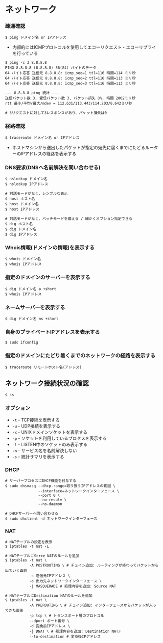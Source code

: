 # ネットワーク
### 疎通確認
```
$ ping ドメイン名 or IPアドレス
```

- 内部的にはICMPプロトコルを使用してエコーリクエスト・エコーリプライを行っている

```
$ ping -c 3 8.8.8.8
PING 8.8.8.8 (8.8.8.8) 56(84) バイトのデータ
64 バイト応答 送信元 8.8.8.8: icmp_seq=1 ttl=116 時間=114 ミリ秒
64 バイト応答 送信元 8.8.8.8: icmp_seq=2 ttl=116 時間=113 ミリ秒
64 バイト応答 送信元 8.8.8.8: icmp_seq=3 ttl=116 時間=113 ミリ秒

--- 8.8.8.8 ping 統計 ---
送信パケット数 3, 受信パケット数 3, パケット損失 0%, 時間 2002ミリ秒
rtt 最小/平均/最大/mdev = 112.631/113.443/114.203/0.642ミリ秒

# 3リクエストに対して3レスポンスがあり、パケット損失は0
```

### 経路確認
```
$ traceroute ドメイン名 or IPアドレス
```

- ホストマシンから送出したパケットが指定の宛先に届くまでにたどるルーターのIPアドレスの経路を表示する

### DNS要求(DNSへ名前解決を問い合わせる)
```
$ nslookup ドメイン名
$ nslookup IPアドレス

# 対話モードがなく、シンプルな表示
$ host ホスト名
$ host ドメイン名
$ host IPアドレス

# 対話モードがなく、バッチモードを備える / 細かくオプション指定できる
$ dig ホスト名
$ dig ドメイン名
$ dig IPアドレス
```

### Whois情報(ドメインの情報)を表示する
```
$ whois ドメイン名
$ whois IPアドレス
```

### 指定のドメインのサーバーを表示する
```
$ dig ドメイン名 a +short
$ whois IPアドレス
```

### ネームサーバーを表示する
```
$ dig ドメイン名 ns +short
```

###  自身のプライベートIPアドレスを表示する
```
$ sudo ifconfig
```

### 指定のドメインにたどり着くまでのネットワークの経路を表示する
```
$ traceroute リモートホスト名(アドレス)
```

## ネットワーク接続状況の確認

```
$ ss
```

### オプション
- `-t` - TCP接続を表示する
- `-u` - UDP接続を表示する
- `-x` - UNIXドメインソケットを表示する
- `-p` - ソケットを利用しているプロセスを表示する
- `-l` - LISTEN中のソケットのみ表示する
- `-n` - サービス名を名前解決しない
- `-s` - 統計サマリを表示する

### DHCP

```
# サーバープロセスにDHCP機能を付与する
$ sudo dnsmasq --dhcp-range=取り扱うIPアドレスの範囲 \
               --interface=ネットワークインターフェース \
               --port 0 \
               --no-resolv \
               --no-daemon

# DHCPサーバーへ問い合わせる
$ sudo dhclient -d ネットワークインターフェース
```

### NAT

```
# NATテーブルの設定を表示
$ iptables -t nat -L

# NATテーブルにSorce NATのルールを追加
$ iptables -t nat \
           -A POSTROUTING \ # チェイン追加: ルーティングが終わってパケットから出ていく直前
           -s 送信元IPアドレス \
           -o 出力先ネットワークインターフェース \
           -j MASQUERADE # 処理内容を追加: Source NAT

# NATテーブルにDestination NATのルールを追加
$ iptables -t nat \
           -A PREROUTING \ # チェイン追加: インターフェースからパケットが入ってきた直後
           -p tcp \ # トランスポート層のプロトコル
           --dport ポート番号 \
           -d 変換前IPアドレス \
           -j DNAT \ # 処理内容を追加: Destination NAT↲
           --to-destination # 変換後IPアドレス
```
